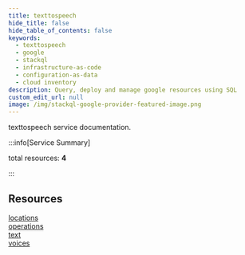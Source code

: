 ```yaml
---
title: texttospeech
hide_title: false
hide_table_of_contents: false
keywords:
  - texttospeech
  - google
  - stackql
  - infrastructure-as-code
  - configuration-as-data
  - cloud inventory
description: Query, deploy and manage google resources using SQL
custom_edit_url: null
image: /img/stackql-google-provider-featured-image.png
---
```


texttospeech service documentation.

:::info[Service Summary]

total resources: __4__  

:::

## Resources
<div class="row">
<div class="providerDocColumn">
<a href="/texttospeech/locations/">locations</a><br />
<a href="/texttospeech/operations/">operations</a>
</div>
<div class="providerDocColumn">
<a href="/texttospeech/text/">text</a><br />
<a href="/texttospeech/voices/">voices</a>
</div>
</div>